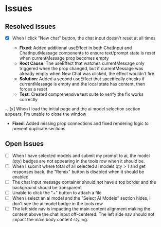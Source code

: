 # Issues

## Resolved Issues

- [x] When I click "New chat" button, the chat input doesn't reset at all times

  - **Fixed**: Added additional useEffect in both ChatInput and ChatInputMessage components to ensure text/prompt state is reset when currentMessage prop becomes empty
  - **Root Cause**: The useEffect that watches currentMessage only triggered when the prop changed, but if currentMessage was already empty when New Chat was clicked, the effect wouldn't fire
  - **Solution**: Added a second useEffect that specifically checks if currentMessage is empty and the local state has content, then forces a reset
  - **Test**: Created comprehensive test suite to verify the fix works correctly

-. [x] When I load the initial page and the ai model selection section appears, I'm unable to close the window

- **Fixed**: Added missing prop connections and fixed rendering logic to prevent duplicate sections

## Open Issues

- [ ] When I have selected models and submit my prompt to ai, the model (qty) badges are not appearing in the tools row when it should be.
- [ ] When I submit where total of all selected ai models qty > 1 and get responses back, the "Remix" button is disabled when it should be enabled
- [ ] The chat input message container should not have a top border and the background should be transparent
- [ ] Unable to click the "+" button to attach a file
- [ ] When i select an ai model and the "Select AI Models" section hides, i don't see the ai model badge in the tools row
- [ ] The left side nav is impacting the main content alignment making the content above the chat input off-centered. The left side nav should not impact the main body content styling.
